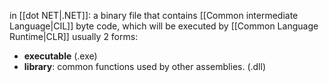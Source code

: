 

in [[dot NET|.NET]]:
a binary file that contains [[Common intermediate Language|CIL]] byte code, which will be executed by [[Common Language Runtime|CLR]] 
usually 2 forms:
- **executable** (.exe)
- **library**: common functions used by other assemblies. (.dll)